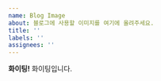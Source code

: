 ```yaml
---
name: Blog Image
about: 블로그에 사용할 이미지를 여기에 올려주세요.
title: ''
labels: ''
assignees: ''
---
```


**화이팅!**
화이팅입니다.

